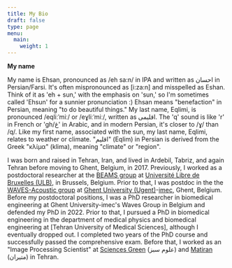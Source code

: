 ```yaml
---
title: My Bio
draft: false
type: page
menu:
  main:
    weight: 1
---
```

**My name**

My name is Ehsan, pronounced as /eh sa:n/ in IPA and written as احسان in Persian/Farsi. It's often mispronounced as [i:za:n] and misspelled as Eshan. Think of it as 'eh + sun,' with the emphasis on 'sun,' so I'm sometimes called 'Ehsun' for a sunnier pronunciation :) Ehsan means "benefaction" in Persian, meaning "to do beautiful things." My last name, Eqlimi, is pronounced /eqliːˈmiː/ or /eɣliːˈmiː/, written as اقلیمی. The 'q' sound is like 'r' in French or 'gh/غ' in Arabic, and in modern Persian, it's closer to /ɣ/ than /q/. Like my first name, associated with the sun, my last name, Eqlimi, relates to weather or climate. "اقلیم" (Eqlim) in Persian is derived from the Greek "κλίμα" (klima), meaning "climate" or "region".


I was born and raised in Tehran, Iran, and lived in Ardebil, Tabriz, and again Tehran before moving to Ghent, Belgium, in 2017. 
Previously, I worked as a postdoctoral researcher at the [BEAMS group](https://beams.polytech.ulb.be/) at [Université Libre de Bruxelles (ULB)](https://www.ulb.be/en), in Brussels, Belgium.
Prior to that, I was postdoc in the the [WAVES-Acoustic group](https://www.waves.intec.ugent.be/) at [Ghent University (Ugent)](https://www.ugent.be/en)-[imec](https://www.imec-int.com/en), Ghent, Belgium. Before my postdoctoral positions, I was a PhD researcher in biomedical engineering at Ghent University-imec's Waves Group in Belgium and defended my PhD in 2022. Prior to that, I pursued a PhD in biomedical engineering in the department of medical physics and biomedical engineering at [Tehran University of Medical Sciences], although I eventually dropped out. I completed two years of the PhD course and successfully passed the comprehensive exam. Before that, I worked as an "Image Processing Scientist" at [Sciences Green](https://www.sgi.ir/?lang=en) (علوم سبز) and [Matiran](https://matiran.ir/about-matiran/) (متیران) in Tehran.


